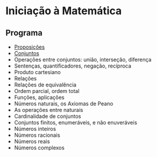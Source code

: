 # Iniciação à Matemática

## Programa

- [Proposições](prop.md)
- [Conjuntos](conjuntos.md)
- Operações entre conjuntos: união, interseção, diferença
- Sentenças, quantificadores, negação, recíproca
- Produto cartesiano
- Relações
- Relações de equivalência
- Ordem parcial, ordem total
- Funções, aplicações
- Números naturais, os Axiomas de Peano
- As operações entre naturais
- Cardinalidade de conjuntos
- Conjuntos finitos, enumeráveis, e não enuveráveis
- Números inteiros
- Números racionais
- Números reais
- Números complexos
